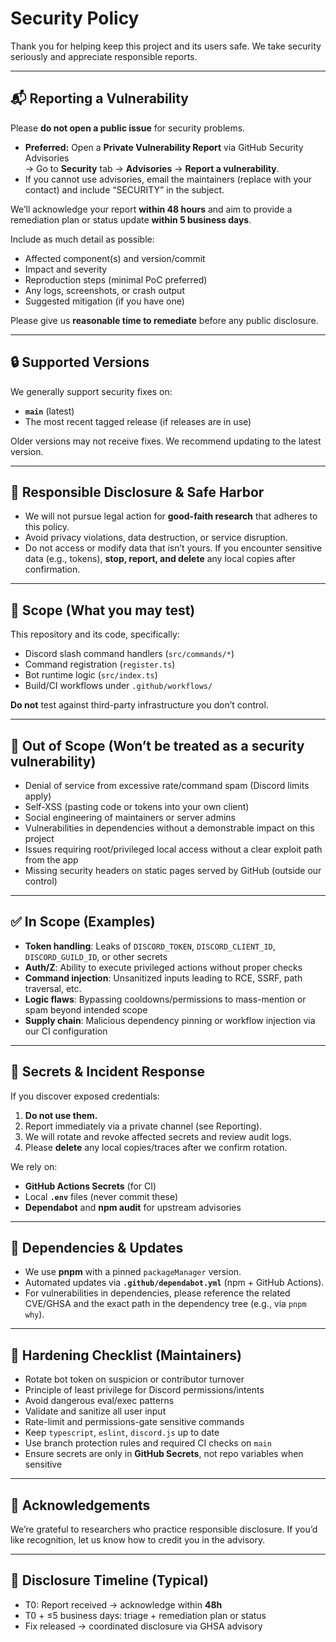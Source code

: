 # Security Policy

Thank you for helping keep this project and its users safe. We take security seriously and appreciate responsible reports.

---

## 📬 Reporting a Vulnerability

Please **do not open a public issue** for security problems.

- **Preferred:** Open a **Private Vulnerability Report** via GitHub Security Advisories  
  → Go to **Security** tab → **Advisories** → **Report a vulnerability**.
- If you cannot use advisories, email the maintainers (replace with your contact) and include “SECURITY” in the subject.

We’ll acknowledge your report **within 48 hours** and aim to provide a remediation plan or status update **within 5 business days**.

Include as much detail as possible:
- Affected component(s) and version/commit
- Impact and severity
- Reproduction steps (minimal PoC preferred)
- Any logs, screenshots, or crash output
- Suggested mitigation (if you have one)

Please give us **reasonable time to remediate** before any public disclosure.

---

## 🔒 Supported Versions

We generally support security fixes on:
- **`main`** (latest)
- The most recent tagged release (if releases are in use)

Older versions may not receive fixes. We recommend updating to the latest version.

---

## 🤝 Responsible Disclosure & Safe Harbor

- We will not pursue legal action for **good-faith research** that adheres to this policy.
- Avoid privacy violations, data destruction, or service disruption.
- Do not access or modify data that isn’t yours. If you encounter sensitive data (e.g., tokens), **stop, report, and delete** any local copies after confirmation.

---

## 🧪 Scope (What you may test)

This repository and its code, specifically:
- Discord slash command handlers (`src/commands/*`)
- Command registration (`register.ts`)
- Bot runtime logic (`src/index.ts`)
- Build/CI workflows under `.github/workflows/`

**Do not** test against third-party infrastructure you don’t control.

---

## 🚫 Out of Scope (Won’t be treated as a security vulnerability)

- Denial of service from excessive rate/command spam (Discord limits apply)
- Self-XSS (pasting code or tokens into your own client)
- Social engineering of maintainers or server admins
- Vulnerabilities in dependencies without a demonstrable impact on this project
- Issues requiring root/privileged local access without a clear exploit path from the app
- Missing security headers on static pages served by GitHub (outside our control)

---

## ✅ In Scope (Examples)

- **Token handling**: Leaks of `DISCORD_TOKEN`, `DISCORD_CLIENT_ID`, `DISCORD_GUILD_ID`, or other secrets
- **Auth/Z**: Ability to execute privileged actions without proper checks
- **Command injection**: Unsanitized inputs leading to RCE, SSRF, path traversal, etc.
- **Logic flaws**: Bypassing cooldowns/permissions to mass-mention or spam beyond intended scope
- **Supply chain**: Malicious dependency pinning or workflow injection via our CI configuration

---

## 🔐 Secrets & Incident Response

If you discover exposed credentials:
1. **Do not use them.**
2. Report immediately via a private channel (see Reporting).
3. We will rotate and revoke affected secrets and review audit logs.
4. Please **delete** any local copies/traces after we confirm rotation.

We rely on:
- **GitHub Actions Secrets** (for CI)
- Local **`.env`** files (never commit these)
- **Dependabot** and **npm audit** for upstream advisories

---

## 🧰 Dependencies & Updates

- We use **pnpm** with a pinned `packageManager` version.
- Automated updates via **`.github/dependabot.yml`** (npm + GitHub Actions).
- For vulnerabilities in dependencies, please reference the related CVE/GHSA and the exact path in the dependency tree (e.g., via `pnpm why`).

---

## 🧱 Hardening Checklist (Maintainers)

- Rotate bot token on suspicion or contributor turnover
- Principle of least privilege for Discord permissions/intents
- Avoid dangerous eval/exec patterns
- Validate and sanitize all user input
- Rate-limit and permissions-gate sensitive commands
- Keep `typescript`, `eslint`, `discord.js` up to date
- Use branch protection rules and required CI checks on `main`
- Ensure secrets are only in **GitHub Secrets**, not repo variables when sensitive

---

## 🙏 Acknowledgements

We’re grateful to researchers who practice responsible disclosure. If you’d like recognition, let us know how to credit you in the advisory.

---

## 📄 Disclosure Timeline (Typical)

- T0: Report received → acknowledge within **48h**
- T0 + ≤5 business days: triage + remediation plan or status
- Fix released → coordinated disclosure via GHSA advisory
